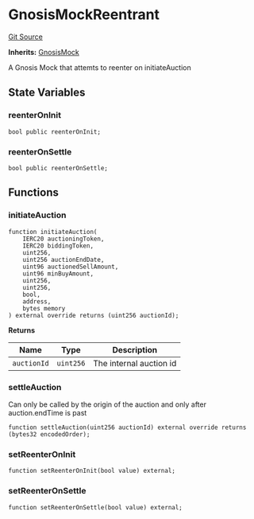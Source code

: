 # GnosisMockReentrant
[Git Source](https://github.com/larrythecucumber321/protocol/blob/aabf2c9d4120808940fb3be9193cb66ea71ac351/contracts/plugins/mocks/GnosisMockReentrant.sol)

**Inherits:**
[GnosisMock](/tools/docgen/src/contracts/plugins/mocks/GnosisMock.sol/contract.GnosisMock.md)

A Gnosis Mock that attemts to reenter on initiateAuction


## State Variables
### reenterOnInit

```solidity
bool public reenterOnInit;
```


### reenterOnSettle

```solidity
bool public reenterOnSettle;
```


## Functions
### initiateAuction


```solidity
function initiateAuction(
    IERC20 auctioningToken,
    IERC20 biddingToken,
    uint256,
    uint256 auctionEndDate,
    uint96 auctionedSellAmount,
    uint96 minBuyAmount,
    uint256,
    uint256,
    bool,
    address,
    bytes memory
) external override returns (uint256 auctionId);
```
**Returns**

|Name|Type|Description|
|----|----|-----------|
|`auctionId`|`uint256`|The internal auction id|


### settleAuction

Can only be called by the origin of the auction and only after auction.endTime is past


```solidity
function settleAuction(uint256 auctionId) external override returns (bytes32 encodedOrder);
```

### setReenterOnInit


```solidity
function setReenterOnInit(bool value) external;
```

### setReenterOnSettle


```solidity
function setReenterOnSettle(bool value) external;
```

